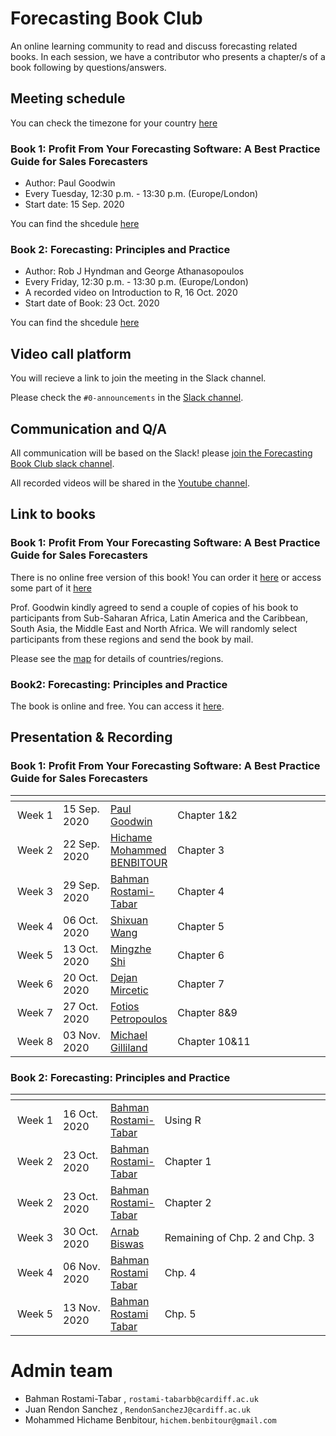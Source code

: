 # Forecasting Book Club

An online learning community to read and discuss forecasting related books. In each session, we have a contributor who presents a chapter/s of a book following by questions/answers.

## Meeting schedule

You can check the timezone for your country [here](https://www.worldtimebuddy.com/)

### Book 1: Profit From Your Forecasting Software: A Best Practice Guide for Sales Forecasters

- Author: Paul Goodwin
- Every Tuesday, 12:30 p.m. - 13:30 p.m. (Europe/London)
- Start date: 15 Sep. 2020

You can find the shcedule [here](https://docs.google.com/spreadsheets/d/1DeduLV2O_HeD5zI0bpe89cut-5g0Zn6wZWSuNq4iYA0/edit#gid=0)

### Book 2: Forecasting: Principles and Practice

- Author: Rob J Hyndman and George Athanasopoulos
- Every Friday, 12:30 p.m. - 13:30 p.m. (Europe/London)
- A recorded video on Introduction to R, 16 Oct. 2020
- Start date of Book: 23 Oct. 2020

You can find the shcedule [here](https://docs.google.com/spreadsheets/d/1DeduLV2O_HeD5zI0bpe89cut-5g0Zn6wZWSuNq4iYA0/edit#gid=808381611)

## Video call platform

You will recieve a link to join the meeting in the Slack channel.

Please check the `#0-announcements` in the [Slack channel](https://join.slack.com/t/fbc-cv37548/shared_invite/zt-gqof1n3p-Xs2p261Iqyjrhg85tYfHHA).

## Communication and Q/A

All communication will be based on the Slack! please [join the Forecasting Book Club slack channel](https://join.slack.com/t/fbc-cv37548/shared_invite/zt-gqof1n3p-Xs2p261Iqyjrhg85tYfHHA).

All recorded videos will be shared in the [Youtube channel](https://www.youtube.com/channel/UCxEN0wXJJLBL-JZ6Z2GkUDw?view_as=subscriber).

## Link to books

### Book 1: Profit From Your Forecasting Software: A Best Practice Guide for Sales Forecasters
There is no online free version of this book! You can order it [here](https://www.amazon.co.uk/Profit-Your-Forecasting-Software-Forecasters/dp/1119414571) or access some part of it [here](https://books.google.co.uk/books?id=yp1QDwAAQBAJ&printsec=frontcover&source=gbs_ge_summary_r&cad=0#v=onepage&q&f=false)

Prof. Goodwin kindly agreed to send a couple of copies of his book to participants from Sub-Saharan Africa, Latin America and the Caribbean, South Asia, the Middle East and North Africa. We will randomly select participants from these regions and send the book by mail.

Please see the [map](https://dataviz.worldbank.org/t/DECDG/views/Worldbyregion2019/Worldbyregion?iframeSizedToWindow=true&:embed=y&:display_spinner=no&:showAppBanner=false&:embed_code_version=3&:loadOrderID=1&:display_count=n&:showVizHome=n&:origin=viz_share_link) for details of countries/regions.

### Book2: Forecasting: Principles and Practice
The book is online and free. You can access it  [here](https://otexts.com/fpp3/).

## Presentation & Recording

### Book 1: Profit From Your Forecasting Software: A Best Practice Guide for Sales Forecasters

| <div style="width:60px"></div> | <div style="width:60px"></div> | <div style="width:60px"></div>  | <div style="width:420px"></div> |  <div style="width:190px"></div> | <div style="width:190px"></div> |<div style="width:190px"></div> |
|---:|---|---|---|---|---|---|
|Week 1 | 15 Sep. 2020 | [Paul Goodwin](https://twitter.com/PaulG00dwin)| Chapter 1&2 |[Slides](presentations/paul_gooodwim_chp1-2.pptx) |[Video](https://youtu.be/z1g30l0C21M)
|Week 2 | 22 Sep. 2020 | [Hichame Mohammed BENBITOUR ](https://twitter.com/Hichame_M_Ben)| Chapter 3 |[Slides](presentations/Ch3_Bias_andAccuracy_22092020.pptx) |[Video](https://www.youtube.com/watch?v=a8b1U0ggccc)
|Week 3 | 29 Sep. 2020 | [Bahman Rostami-Tabar](https://twitter.com/Bahman_R_T)| Chapter 4 |[Slides](presentations/Chapter4.pdf) |[Video](https://youtu.be/GkOjn8o7i2E)
|Week 4 | 06 Oct. 2020 | [Shixuan Wang](https://twitter.com/Shixuan_Wang_)| Chapter 5 |[Slides](presentations/ARIMA_Shixuan.pdf) |[Video](https://www.youtube.com/watch?v=qcrA6vUVPcQ)|[R code](Rcode/ARIMA_Demo.R)
|Week 5 | 13 Oct. 2020 | [Mingzhe Shi](https://twitter.com/MingzheShi)| Chapter 6 |[Slides](presentations/chapter6.pptx) |[Video](https://youtu.be/TAPg12aWopA)|[R code](Rcode/chapter6.Rmd)
|Week 6 | 20 Oct. 2020 | [Dejan Mircetic](https://www.linkedin.com/in/dejan-mircetic-9b03b896/)| Chapter 7 |[Slides](presentations/chapter7.pdf) |[Video](https://youtu.be/QQEjNXVpKHI)|
|Week 7 | 27 Oct. 2020 | [Fotios Petropoulos](https://twitter.com/fotpetr)| Chapter 8&9 |[Slides](presentations/chapter89.pdf) |[Video](https://youtu.be/1Jzfoakjwrw)|
|Week 8 | 03 Nov. 2020 | [Michael Gilliland](https://twitter.com/mvgilliland)| Chapter 10&11 |[Slides](presentations/Ch10-11.pdf) |[Video](https://youtu.be/S0z1lcY4qyM)||[Example](presentations/OverfittingExample.pptx)


### Book 2: Forecasting: Principles and Practice

| <div style="width:60px"></div> | <div style="width:60px"></div> | <div style="width:60px"></div>  | <div style="width:420px"></div> |  <div style="width:190px"></div> | <div style="width:190px"></div> |<div style="width:190px"></div> |<div style="width:190px"></div> |
|---:|---|---|---|---|---|---|---|
|Week 1 | 16 Oct. 2020| [Bahman Rostami-Tabar](https://twitter.com/Bahman_R_T)| Using R |[Blog](https://www.bahmanrt.com/post/intro-furw/)
|Week 2 | 23 Oct. 2020| [Bahman Rostami-Tabar](https://twitter.com/Bahman_R_T)| Chapter 1 |[Slides](presentations/book2/Chapter-1.pdf) | [Video](presentations/book2/Chapter-1.pdf) | 
|Week 2 | 23 Oct. 2020| [Bahman Rostami-Tabar](https://twitter.com/Bahman_R_T)| Chapter 2 |[Slides](presentations/book2/Chapter-2.pdf) |[Video](https://youtu.be/MMtHfiXCLgc) | [RMarkdown](Rcode/book2/2-tsgraphics.Rmd)| [R code](Rcode/book2/2-tsgraphics.R)
|Week 3 | 30 Oct. 2020| [Arnab Biswas](https://www.linkedin.com/in/arnabb1/)| Remaining of Chp. 2 and Chp. 3 |[Slides](presentations/book2/3-decomposition.pdf) |[Video](https://youtu.be/P-bpr_Vwy4k) | [RMarkdown](Rcode/book2/3-decomposition.Rmd)| [R code](Rcode/book2/3-decomposition.R)
|Week 4 | 06 Nov. 2020| [Bahman Rostami Tabar](https://twitter.com/Bahman_R_T)| Chp. 4 |[Slides](presentations/book2/4-fpp3-ch4.pdf) |[Video](https://youtu.be/pSdFzYsR0rQ) | [RMarkdown](presentations/book2/4-fpp3-ch4.Rmd)|
|Week 5 | 13 Nov. 2020| [Bahman Rostami Tabar](https://twitter.com/Bahman_R_T)| Chp. 5 |[Slides](presentations/book2/5-toolbox.pdf) |[Video](https://youtu.be/6mXUz_l3mPQ) | [RMarkdown](presentations/book2/5-toolbox.Rmd)| [R code](presentations/book2/5-toolbox.R)

# Admin team

- Bahman Rostami-Tabar , `rostami-tabarbb@cardiff.ac.uk`
- Juan Rendon Sanchez , `RendonSanchezJ@cardiff.ac.uk`
- Mohammed Hichame Benbitour, `hichem.benbitour@gmail.com`

 
 
